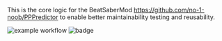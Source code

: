 This is the core logic for the BeatSaberMod https://github.com/no-1-noob/PPPredictor to enable better maintainability testing and reusability.

![example workflow](https://github.com/no-1-noob/PPPredictor.Core/actions/workflows/buildandtest.yaml/badge.svg)
![badge](https://img.shields.io/endpoint?url=https://gist.githubusercontent.com/no-1-noob/9607a1e304cc0df5f46b0b61a8abf559/raw/PPPredictorCoreCoverage.json)
